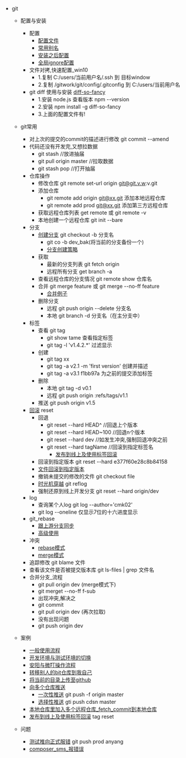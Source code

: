 - git
	- 配置与安装
		- 配置
			- [配置文件](config/.gitconfig)
			- [常用别名](config.md#常用别名)
			- [安装之后配置](config.md#安装之后配置)
			- [全局ignore配置](config.md#全局ignore配置)
		- 文件对拷,快速配置_win10
			- 1.复制 C:/users/当前用户名/.ssh 到 目标window
			- 2.复制 /gitwork/git/config/.gitconfig 到 C:/users/当前用户名
		- git diff 使用与安装    [diff-so-fancy](https://github.com/so-fancy/diff-so-fancy)
			- 1.安装 node.js  查看版本  npm --version
			- 2.安装 npm install -g diff-so-fancy
			- 3.上面的配置文件有!  
	- git常用
		- 对上次的提交的commit的描述进行修改  git commit --amend
		- 代码还没有开发完,又想拉数据
			- git stash  //放进抽届
			- git pull origin master  //拉取数据
			- git stash pop //打开抽届
		- 仓库操作
			- 修改仓库 git remote set-url origin git@git.v.w:v.git
			- 添加仓库
				- git remote add origin git@xx.git 添加本地远程仓库
				- git remote add prod git@xx.git  添加第三方远程仓库
			- 获取远程仓库列表 get remote 或 git remote -v
			- 本地创建一个远程仓库 git init --bare
		- 分支
			- [创建分支](use.md#创建分支) git checkout -b 分支名
				- git co -b dev_bak(将当前的分支备份一个)
				-  [分支创建策略](use.md#分支创建策略)
			- 获取
				- 最新的分支列表  git fetch origin
				- 远程所有分支 get branch -a 
			- 查看远程仓库的分支情况 git remote show 仓库名
			- 合并 git merge feature 或 git merge --no-ff feature
				- [合并例子](use.md#合并例子)
			- 删除分支
				- 远程 git push origin --delete 分支名
				- 本地 git branch -d 分支名（在主分支中）
		- 标签
			- 查看 git tag
				- git show tame  查看指定标签 
				- git tag -l 'v1.4.2.*'  过滤显示
			- 创建 
				- git tag xx
				- git tag -a v2.1 -m 'first version'  创建并描述
				- git tag -a v3.1 f1bb97a 为之前的提交添加标签
			- 删除
				- 本地 git tag -d v0.1  
				- 远程 git push origin :refs/tags/v1.1  
			- 推送 git push origin v1.5 
		- [回滚](use.md#回滚) reset
			- 回退
				- git reset --hard HEAD^  //回退上个版本
				- git reset --hard HEAD~100 //回退n个版本
				- git reset --hard dev //如发生冲突,强制回退冲突之前
				- git reset --hard tagName //回滚到指定标签名
					- [发布到线上及使用标签回滚](example.md#发布到线上及使用标签回滚) 
			- 回滚到指定版本	git reset --hard e377f60e28c8b84158
			- [文件回滚到指定版本](use.md#文件回滚到指定版本)
			- 撤销未提交的修改的文件  git checkout file
			- [时光机穿越](use.md#时光机穿越) git reflog
			- 强制还原到线上开发分支 git reset --hard origin/dev
		- log
			- 查询某个人log  git log --author='cmk02'
			- git log --oneline 仅显示7位的十六进度显示
		- git_rebase
			- [跟上游分支同步](use.md#跟上游分支同步) 
			- [高级使用](use.md#高级使用) 
		- 冲突
			- [rebase模式](use.md#rebase模式) 
			- [merge模式](use.md#merge模式) 
	    - 追踪修改 git blame 文件
	    - 查看该文件是否被提交版本库 git ls-files | grep 文件名
	    - 合并分支_流程
		    - git pull origin dev  (merge模式下)
		    - git merget --no-ff f-sub 
		    - 出现冲突,解决之
		    - git commit
		    - git pull origin dev  (再次拉取)
		    - 没有出现问题
		    - git push origin dev 

	- 案例
		- [一般使用流程](use.md#一般使用流程)
		- [开发环境与测试环境的切换](use.md#开发环境与测试环境的切换)
		- [安阳与微叮操作流程](example.md#安阳与微叮操作流程)
		- [转移别人的bit仓库到我自己](example.md#转移别人的bit仓库到我自己)
		- [将当前的目录上传至github](example.md#将当前的目录上传至github)
		- [向多个仓库推送](example.md#向多个仓库推送)
			- [一次性推送](example.md#一次性推送) git push -f origin master
			- [选择性推送](example.md#选择性推送) gti push cdsn master 
		- [本地仓库里加入多个远程仓库_fetch_commit到本地仓库](example.md#本地仓库里加入多个远程仓库_fetch_commit到本地仓库)
		- [发布到线上及使用标签回滚](example.md#发布到线上及使用标签回滚)  tag reset
	- 问题
		- [测试推向正式服错](question.md#测试推向正式服错)  git push prod anyang
		- [composer_sms_报错误](question.md#composer_sms_报错误)
			